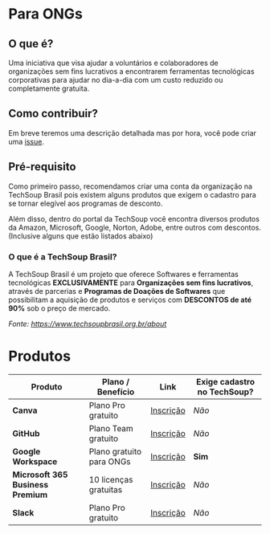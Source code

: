 # Para ONGs



## O que é?

Uma iniciativa que visa ajudar a voluntários e colaboradores de organizações sem fins lucrativos a encontrarem ferramentas tecnológicas corporativas para ajudar no dia-a-dia com um custo reduzido ou completamente gratuita.



## Como contribuir?

Em breve teremos uma descrição detalhada mas por hora, você pode criar uma [issue](https://github.com/fortinisocial/para-ongs/issues/new).



## Pré-requisito

Como primeiro passo, recomendamos criar uma conta da organização na TechSoup Brasil pois existem alguns produtos que exigem o cadastro para se tornar elegível aos programas de desconto.

Além disso, dentro do portal da TechSoup você encontra diversos produtos da Amazon, Microsoft, Google, Norton, Adobe, entre outros com descontos. (Inclusive alguns que estão listados abaixo)


### O que é a TechSoup Brasil?

A TechSoup Brasil é um projeto que oferece Softwares e ferramentas tecnológicas **EXCLUSIVAMENTE** para **Organizações sem fins lucrativos**, através de parcerias e **Programas de Doações de Softwares** que possibilitam a aquisição de produtos e serviços com **DESCONTOS de até 90%** sob o preço de mercado. 

*Fonte: https://www.techsoupbrasil.org.br/about*



# Produtos

| Produto                            | Plano / Benefício        | Link                                                         | Exige cadastro no TechSoup? |
| ---------------------------------- | ------------------------ | ------------------------------------------------------------ | --------------------------- |
| **Canva**                          | Plano Pro gratuito       | [Inscrição](https://www.canva.com/pt_br/signup/?signupRedirect=%2Fnfp-signup&loginRedirect=%2Fnfp-signup) | _Não_                           |
| **GitHub**                         | Plano Team gratuito      | [Inscrição](https://support.github.com/contact/nonprofit)    | _Não_                          |
| **Google Workspace**               | Plano gratuito para ONGs | [Inscrição](https://www.google.com/nonprofits/account/signup/us) | **Sim**                           |
| **Microsoft 365 Business Premium** | 10 licenças gratuitas    | [Inscrição](https://signup.nonprofit.microsoft.com/pt-br)    | _Não_                           |
| **Slack**                          | Plano Pro gratuito       | [Inscrição](https://slack.com/intl/pt-br/help/articles/204368833-Inscreva-se-para-um-desconto-no-programa-Slack-para-organiza%C3%A7%C3%B5es-sem-fins-lucrativos#how-to-apply) | _Não_                           |



